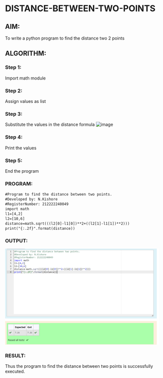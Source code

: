 # DISTANCE-BETWEEN-TWO-POINTS

## AIM:
To write a python program to find the distance two 2 points
## ALGORITHM:
### Step 1: 
Import math module
### Step 2: 
Assign values as list
### Step 3: 
Substitute the values in the distance formula  ![image](https://user-images.githubusercontent.com/118707090/229994665-602970a2-ff30-4f03-9b04-00dd4d58c2cb.png)
### Step 4: 
Print the values
### Step 5: 
End the program
### PROGRAM:
```
#Program to find the distance between two points.
#Developed by: N.Kishore
#RegisterNumber: 212222240049
import math
l1=[4,2]
l2=[10,6]
distance=math.sqrt(((l2[0]-l1[0])**2+((l2[1]-l1[1])**2)))
print("{:.2f}".format(distance))
```

### OUTPUT:
![DISTANCE-BETWEEN-TWO-POINTS](pyex3pic.png)

### RESULT:
Thus the program to find the distance between two points is successfully executed.
